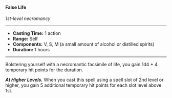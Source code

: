 #### False Life
*1st-level necromancy*
___
- **Casting Time:** 1 action
- **Range:** Self
- **Components:** V, S, M (a small amount of alcohol or distilled spirits)
- **Duration:** 1 hours
___
Bolstering yourself with a necromantic facsimile of life, you gain 1d4 + 4 temporary hit points for the duration.

***At Higher Levels.*** When you cast this spell using a spell slot of 2nd level or higher, you gain 5 additional temporary hit points for each slot level above 1st.